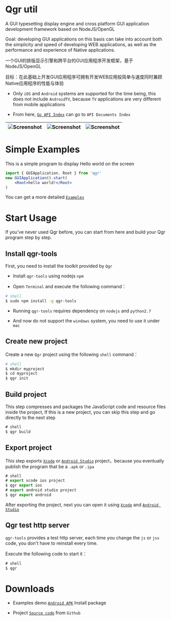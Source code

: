 Qgr util
===============

A GUI typesetting display engine and cross platform GUI application development framework based on NodeJS/OpenGL

Goal: developing GUI applications on this basis can take into account both the simplicity and speed of developing WEB applications, as well as the performance and experience of Native applications.

一个GUI的排版显示引擎和跨平台的GUI应用程序开发框架，基于NodeJS/OpenGL

目标：在此基础上开发GUI应用程序可拥有开发WEB应用般简单与速度同时兼顾Native应用程序的性能与体验


* Only `iOS` and `Android` systems are supported for the time being, this does not include `AndroidTV`, because `TV` applications are very different from mobile applications

* From here, [`Go API Index`](http://quickgr.org/doc/) can go to `API Documents Index`

| ![Screenshot](http://quickgr.org/img/0x0ss.jpg) | ![Screenshot](http://quickgr.org/img/0x0ss_3.jpg) | ![Screenshot](http://quickgr.org/img/0x0ss_4.jpg) |
|--|--|--|


# Simple Examples

This is a simple program to display Hello world on the screen

```jsx
import { GUIApplication, Root } from 'qgr'
new GUIApplication().start(
	<Root>hello world!</Root>
)
```

You can get a more detailed [`Examples`]

# Start Usage

If you've never used Qgr before, you can start from here and build your Qgr program step by step.

## Install qgr-tools

First, you need to install the toolkit provided by `Qgr`

* Install `qgr-tools` using nodejs `npm` 

* Open `Terminal` and execute the following command：

```sh
# shell
$ sudo npm install -g qgr-tools

```
	
* Running `qgr-tools` requires dependency on `nodejs` and `python2.7`

* And now do not support the `windows` system, you need to use it under `mac`

## Create new project

Create a new `Qgr` project using the following `shell` command：

```sh
# shell
$ mkdir myproject
$ cd myproject
$ qgr init
```

## Build project

This step compresses and packages the JavaScript code and resource files inside the project,
If this is a new project, you can skip this step and go directly to the next step

```js
# shell
$ qgr build
```

## Export project

This step exports [`Xcode`] or [`Android Studio`] project，because you eventually publish the program that be a `.apk` or `.ipa`

```js
# shell
# export xcode ios project
$ qgr export ios
# export android studio project
$ qgr export android
```

After exporting the project, next you can open it using [`Xcode`] and [`Android Studio`]

## Qgr test http server

`qgr-tools` provides a test http server, each time you change the `js` or `jsx` code, you don't have to reinstall every time.

Execute the following code to start it：

```js
# shell
$ qgr
```

# Downloads

* Examples demo [`Android APK`] Install package

* Project [`Source code`] from `Github`


[`Examples`]: https://github.com/louis-tru/qgr/tree/master/demo
[`Xcode`]: https://developer.apple.com/library/content/documentation/IDEs/Conceptual/AppDistributionGuide/ConfiguringYourApp/ConfiguringYourApp.html
[`Android Studio`]: https://developer.android.com/studio/projects/create-project.html
[`Android APK`]: https://github.com/louis-tru/qgr/releases/download/v0.1.0/examples-release.apk
[`NPM`]: https://www.npmjs.com/package/qgr-tools
[`Source code`]: https://github.com/louis-tru/qgr
